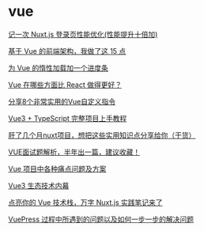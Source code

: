 # vue

[记一次 Nuxt.js 登录页性能优化(性能提升十倍加)](https://mp.weixin.qq.com/s/8z_h1maXzJe3bF625-ltQg)

[基于 Vue 的前端架构，我做了这 15 点](https://mp.weixin.qq.com/s/SyekNT9nNi3OGIEnLwq1kA)

[为 Vue 的惰性加载加一个进度条](https://mp.weixin.qq.com/s?__biz=Mzg5ODA5NTM1Mw==&mid=2247491297&idx=1&sn=255cd85e28fe81da2351a33db213426b&chksm=c0669f77f71116616f5d42e12d6783e7672f0c3f480cedc3ae353b1cfff387780091aafbea90&scene=126&sessionid=1608266067&key=e5a6f4840bcd614c57077bbd39fda5c7f4eeafccf764be097b1a61dbfe27d8f462ff97569b8a7085ad6d71e79ee299975232e2e7145227d5cf9559ab24ec863b0b669b296acf9babd9e95df115844a610c658ba5b708e3c5844e07fabd11aa2fe0f5ac0aefcb849778f1478fe0ab43c37a8293402cbff0b298fefd84e19e99d3&ascene=1&uin=Mzc2MjkyMjk0MQ%3D%3D&devicetype=Windows+10+x64&version=6300002f&lang=zh_CN&exportkey=A8ZnPiFE2koZgZhq9z%2BUKrE%3D&pass_ticket=DwgVNSSUlPdP0Oz%2FhiWdUHhMDl%2Fbr1k%2BKUVWM5PaLxPRpZq47fp88jOXm5t8m7mm&wx_header=0)

[Vue 在哪些方面比 React 做得更好？](https://mp.weixin.qq.com/s?__biz=MzAxODE2MjM1MA==&mid=2651563906&idx=1&sn=0d47a66598c5e6beb174d56145561d8a&chksm=80257043b752f955fecba191b6dee1aa08f601c97bb811e60c972699d9f64498ac412f867f7e&scene=21#wechat_redirect)

[分享8个非常实用的Vue自定义指令](https://mp.weixin.qq.com/s?__biz=Mzg2NDAzMjE5NQ==&mid=2247487433&idx=1&sn=312af6272d47a2078076830e08468e36&chksm=ce6ecb65f91942735129b42f8a344353c117749d1ea9d1fe726d3265d1c06dea817885fae664&scene=126&sessionid=1608257925&key=fac416e293c6ddd137ad1b4e01db500c4f364ebd2f3c4ca8affd3a6731782a0053f3fb28e85f7df4a3999fc09815aff9730466772a2e8a529f92a87f7da3774089bf07a33be028eef950af7a63092f3e95b7755cd7ee7af49d10ce3a10078877b414291029e34133c18f6626e682a89eeb1675f7dda4eae2372f150a48a48257&ascene=1&uin=Mzc2MjkyMjk0MQ%3D%3D&devicetype=Windows+10+x64&version=6300002f&lang=zh_CN&exportkey=A7067x0bVDyr2CoTeKKxnXQ%3D&pass_ticket=DwgVNSSUlPdP0Oz%2FhiWdUHhMDl%2Fbr1k%2BKUVWM5PaLxPRpZq47fp88jOXm5t8m7mm&wx_header=0)

[Vue3 + TypeScript 完整项目上手教程](https://mp.weixin.qq.com/s?__biz=MzIyNDU2NTc5Mw==&mid=2247489271&idx=1&sn=1a4d9cfdcc19e2ad011a704ab1150cd1&chksm=e80c59b9df7bd0afca33689905a25a8f7a60f00ad0288756d3dd00addc96b6697d071f66293c&mpshare=1&scene=24&srcid=1217wKReuM6BPKdN4CmY1nXq&sharer_sharetime=1608172598479&sharer_shareid=18af4598a510ab1911de864d55f65d3a&key=22e54b3cf07911aaf301d399cc3c77644d9abd17f7652ecbee11a1b2e8b3e1e3ccff92c7b7ba0e21db00b8b393f1178ce721737193fe4eb9b77adfa5f692e8810e7990ca6fd1b93d06ed7db902df8a77e808082cdc9a121d907268d2f9b71c921eb6c78e35316ef7221935e7a5aecc8c515e8f35b64af7427f196c7b1b0aa0bf&ascene=14&uin=Mzc2MjkyMjk0MQ%3D%3D&devicetype=Windows+10+x64&version=62090529&lang=zh_CN&exportkey=A495XGhehgmAFaBTARheHbM%3D&pass_ticket=sU5YMpGD3HAtizhOOKwhBidWxja5%2FiXWfFY8%2FxXhyFFjWwFHbCOMrAyC2wluKMlW&wx_header=0)

[肝了几个月nuxt项目，想把这些实用知识点分享给你（干货）](https://mp.weixin.qq.com/s?__biz=MzUzNjk5MTE1OQ==&mid=2247493695&idx=1&sn=92b01728e2100c1eecc64d4a70175366&chksm=faef6ce7cd98e5f187682a5376c84d2195c6c0097d24999fe77af52aabb4c28eb024cdf8ec49&mpshare=1&scene=24&srcid=1217k9sBLqZUR9uTZn985l6C&sharer_sharetime=1608172562616&sharer_shareid=18af4598a510ab1911de864d55f65d3a&key=e5a6f4840bcd614c3fb9574a79f965cfc97d5329526338fe860fad92c8c59a55ce9c455feab9cb4ff949d5c5b11578d3f426313b3c81721c2b65ff9b5c2c38711be11af3cd1f16873a3f6993bc65b0915aa8a9690560e993aab421179655daa00afb05da1deec00dc92cb38b8fc955f1807d62deb9ae52639a3ae2da47398fb7&ascene=14&uin=Mzc2MjkyMjk0MQ%3D%3D&devicetype=Windows+10+x64&version=62090529&lang=zh_CN&exportkey=A3ejJMdtdZQZIhiwlrnM0s8%3D&pass_ticket=sU5YMpGD3HAtizhOOKwhBidWxja5%2FiXWfFY8%2FxXhyFFjWwFHbCOMrAyC2wluKMlW&wx_header=0)

[VUE面试题解析，半年出一篇，建议收藏！](https://mp.weixin.qq.com/s?__biz=MzUzNjk5MTE1OQ==&mid=2247490826&idx=1&sn=fe098b592e46eec8a500d7fbec3649da&chksm=faec99d2cd9b10c49eefcacc2ef9fc33b760e84b0c65f5af9a5f04891efefdd290333b8832df&mpshare=1&scene=24&srcid=11059SgDAI02IVlJ82GWIFcO&sharer_sharetime=1604539729945&sharer_shareid=18af4598a510ab1911de864d55f65d3a&key=e5a6f4840bcd614c0631136ca6bc920a0da23792e265359324a5a240f5e4ce17906cf49c970962cf147456ea05d41d3c2893bdbcacf696549bf061155b608eb9fec9b8bf21bf87bb69ae29d3db1dd6904d590872d6776c07cec2ce8f910be9f7af7cd7124339c701e2ec217d4e679512ed8f38d102e34b541b6360ae2024bb23&ascene=14&uin=Mzc2MjkyMjk0MQ%3D%3D&devicetype=Windows+10+x64&version=62090529&lang=zh_CN&exportkey=A6IiPEZz4u8NswXg3ItajsM%3D&pass_ticket=sU5YMpGD3HAtizhOOKwhBidWxja5%2FiXWfFY8%2FxXhyFFjWwFHbCOMrAyC2wluKMlW&wx_header=0)

[Vue 项目中各种痛点问题及方案](https://mp.weixin.qq.com/s?__biz=Mzg5ODA5NTM1Mw==&mid=2247489669&idx=1&sn=de2e2a6a5beaafc914497dd1c82e9229&chksm=c0669913f71110050e838c9f178ae9f9db72997d49b8d58ea4c423af858259146006954a16b9&mpshare=1&scene=24&srcid=0921FUx1N9oXV3tvQ6Letn6K&sharer_sharetime=1600649241538&sharer_shareid=18af4598a510ab1911de864d55f65d3a&key=b32b778d3cd3c42667d7524edf73dd1f706ff1397563e6e40c707044a209388635eb37e92dc97d50e1a8d3f95309e8bb6b24155b4b3617b7423ac4e1af1a1b01442bf9e9de9a77119009c3a822ef6d8c22cf6453bba9629fe2345df6073c3e9c32b9045dabc71c240e21389e4fc7b408f222da75d0bcc8ed8bc7ea558c19a4b3&ascene=14&uin=Mzc2MjkyMjk0MQ%3D%3D&devicetype=Windows+10+x64&version=62090529&lang=zh_CN&exportkey=A4Ey3F2M3mXqQQ%2B7woQx1Zo%3D&pass_ticket=sU5YMpGD3HAtizhOOKwhBidWxja5%2FiXWfFY8%2FxXhyFFjWwFHbCOMrAyC2wluKMlW&wx_header=0)

[Vue3 生态技术内幕](https://www.yuque.com/woniuppp/vue3)

[点亮你的 Vue 技术栈，万字 Nuxt.js 实践笔记来了](https://www.cnblogs.com/chanwahfung/p/12899714.html)

[VuePress 过程中所遇到的问题以及如何一步一步的解决问题](https://www.cnblogs.com/pangguoming/p/10350730.html)
